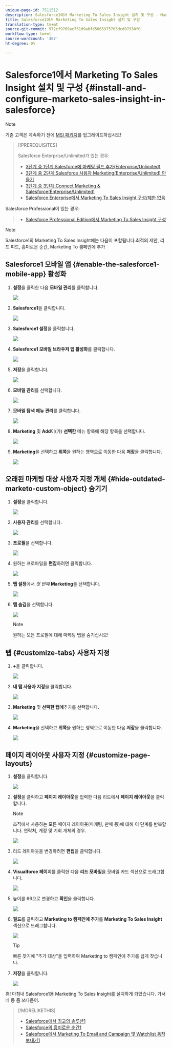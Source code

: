 ```yaml
---
unique-page-id: 7511512
description: Salesforce1에서 Marketing To Sales Insight 설치 및 구성 - Marketing To Docs - 제품 설명서
title: Salesforce1에서 Marketing To Sales Insight 설치 및 구성
translation-type: tm+mt
source-git-commit: 972cf9769ac751d9abfd5665975703dcd07930f0
workflow-type: tm+mt
source-wordcount: '367'
ht-degree: 0%

---
```



# Salesforce1에서 Marketing To Sales Insight 설치 및 구성 {#install-and-configure-marketo-sales-insight-in-salesforce}

>[!NOTE]
>
>기존 고객은 계속하기 전에 [MSI 패키지](/help/marketo/product-docs/marketo-sales-insight/msi-for-salesforce/upgrading/upgrading-your-msi-package.md)를 업그레이드하십시오!

>[!PREREQUISITES]
>
>Salesforce Enterprise/Unlimited가 있는 경우:
>
>* [3단계 중 1단계:Salesforce에 마케팅 필드 추가(Enterprise/Unlimited)](/help/marketo/product-docs/crm-sync/salesforce-sync/setup/enterprise-unlimited-edition/step-1-of-3-add-marketo-fields-to-salesforce-enterprise-unlimited.md)
>* [3단계 중 2단계:Salesforce 사용자 Marketing(Enterprise/Unlimited) 만들기](/help/marketo/product-docs/crm-sync/salesforce-sync/setup/enterprise-unlimited-edition/step-2-of-3-create-a-salesforce-user-for-marketo-enterprise-unlimited.md)
>* [3단계 중 3단계:Connect Marketing &amp; Salesforce(Enterprise/Unlimited)](/help/marketo/product-docs/crm-sync/salesforce-sync/setup/enterprise-unlimited-edition/step-3-of-3-connect-marketo-and-salesforce-enterprise-unlimited.md)
>* [Salesforce Enterprise에서 Marketing To Sales Insight 구성/제한 없음](/help/marketo/product-docs/marketo-sales-insight/msi-for-salesforce/configuration/configure-marketo-sales-insight-in-salesforce-enterprise-unlimited.md)

>
>
Salesforce Professional이 있는 경우:
>
>* [Salesforce Professional Edition에서 Marketing To Sales Insight 구성](/help/marketo/product-docs/marketo-sales-insight/msi-for-salesforce/configuration/configure-marketo-sales-insight-in-salesforce-professional-edition.md)

>



>[!NOTE]
>
>Salesforce1의 Marketing To Sales Insight에는 다음이 포함됩니다.최적의 제안, 리드 피드, 흥미로운 순간, Marketing To 캠페인에 추가

## Salesforce1 모바일 앱 {#enable-the-salesforce1-mobile-app} 활성화

1. **설정**&#x200B;을 클릭한 다음 **모바일 관리**&#x200B;를 클릭합니다.

   ![](assets/image2015-4-21-15-3a29-3a22.png)

1. **Salesforce1**&#x200B;을 클릭합니다.

   ![](assets/image2015-4-21-15-3a30-3a51.png)

1. **Salesforce1 설정**&#x200B;을 클릭합니다.

   ![](assets/image2015-4-21-15-3a32-3a21.png)

1. **Salesforce1 모바일 브라우저 앱 활성화**&#x200B;를 클릭합니다.

   ![](assets/image2015-4-21-15-3a34-3a27.png)

1. **저장**&#x200B;을 클릭합니다.

   ![](assets/image2015-4-21-15-3a42-3a48.png)

1. **모바일 관리**&#x200B;를 선택합니다.

   ![](assets/image2015-4-22-11-3a10-3a14.png)

1. **모바일 탐색 메뉴 관리**&#x200B;를 클릭합니다.

   ![](assets/image2015-4-22-11-3a13-3a10.png)

1. **Marketing** 및 **Add**&#x200B;이(가) **선택한** 메뉴 항목에 해당 항목을 선택합니다.

   ![](assets/image2015-4-22-14-3a55-3a37.png)

1. **Marketing**&#x200B;을 선택하고 **위쪽**&#x200B;을 원하는 영역으로 이동한 다음 **저장**&#x200B;을 클릭합니다.

   ![](assets/image2015-4-22-17-3a20-3a56.png)

## 오래된 마케팅 대상 사용자 지정 개체 {#hide-outdated-marketo-custom-object} 숨기기

1. **설정**&#x200B;을 클릭합니다.

   ![](assets/image2015-4-22-15-3a13-3a48.png)

1. **사용자 관리**&#x200B;를 선택합니다.

   ![](assets/image2015-5-5-11-3a13-3a45.png)

1. **프로필**&#x200B;을 선택합니다.

   ![](assets/image2015-5-5-11-3a15-3a21.png)

1. 원하는 프로파일을 **편집**&#x200B;하려면 클릭합니다.

   ![](assets/image2015-5-5-13-3a51-3a36.png)

1. **탭 설정**&#x200B;에서 _첫 번째_ **Marketing**&#x200B;을 선택합니다.

   ![](assets/image2015-5-5-13-3a55-3a36.png)

1. **탭 숨김**&#x200B;을 선택합니다.

   ![](assets/image2015-5-5-14-3a2-3a29.png)

   >[!NOTE]
   >
   >원하는 모든 프로필에 대해 마케팅 탭을 숨기십시오!

## 탭 {#customize-tabs} 사용자 지정

1. **+**&#x200B;을 클릭합니다.

   ![](assets/image2015-4-22-17-3a14-3a49.png)

1. **내 탭 사용자 지정**&#x200B;을 클릭합니다.

   ![](assets/image2015-4-22-17-3a16-3a22.png)

1. **Marketing** 및 **선택한 탭에**&#x200B;추가를 선택합니다.

   ![](assets/image2015-4-22-17-3a17-3a15.png)

1. **Marketing**&#x200B;을 선택하고 **위쪽**&#x200B;을 원하는 영역으로 이동한 다음 **저장**&#x200B;을 클릭합니다.

   ![](assets/image2015-4-22-18-3a29-3a47.png)

## 페이지 레이아웃 사용자 지정 {#customize-page-layouts}

1. **설정**&#x200B;을 클릭합니다.

   ![](assets/image2015-4-22-17-3a26-3a56.png)

1. **설정**&#x200B;을 클릭하고 **페이지 레이아웃**&#x200B;을 입력한 다음 리드에서 **페이지 레이아웃**&#x200B;을 클릭합니다.

   >[!NOTE]
   >
   >조직에서 사용하는 모든 페이지 레이아웃(마케팅, 판매 등)에 대해 이 단계를 반복합니다. 연락처, 계정 및 기회 개체의 경우.

   ![](assets/image2015-4-22-17-3a34-3a33.png)

1. 리드 레이아웃을 변경하려면 **편집**&#x200B;을 클릭합니다.

   ![](assets/image2015-4-22-17-3a44-3a0.png)

1. **Visualforce 페이지**&#x200B;를 클릭한 다음 **리드 모바일**&#x200B;을 모바일 카드 섹션으로 드래그합니다.

   ![](assets/image2015-4-22-17-3a49-3a37.png)

1. 높이를 66으로 변경하고 **확인**&#x200B;을 클릭합니다.

   ![](assets/image2015-4-22-17-3a52-3a15.png)

1. **필드**&#x200B;를 클릭하고 **Marketing to 캠페인에 추가**&#x200B;를 **Marketing To Sales Insight** 섹션으로 드래그합니다.

   ![](assets/configure-step-6.png)

   >[!TIP]
   >
   >빠른 찾기에 &quot;추가 대상&quot;을 입력하여 Marketing to 캠페인에 추가를 쉽게 찾습니다.

1. **저장**&#x200B;을 클릭합니다.

   ![](assets/image2015-4-22-18-3a1-3a56.png)

휴! 마침내 Salesforce1용 Marketing To Sales Insight를 설치하게 되었습니다. 가서 네 등 좀 쓰다듬어.

>[!MORELIKETHIS]
>
>* [Salesforce에서 최고의 솔루션1](/help/marketo/product-docs/marketo-sales-insight/msi-for-salesforce/msi-for-mobile/best-bets-in-salesforce1.md)
>* [Salesforce의 흥미로운 순간1](/help/marketo/product-docs/marketo-sales-insight/msi-for-salesforce/msi-for-mobile/interesting-moments-in-salesforce1.md)
>* [Salesforce에서 Marketing To Email and Campaign 및 Watchlist 동작 보내기1](/help/marketo/product-docs/marketo-sales-insight/msi-for-salesforce/msi-for-mobile/send-marketo-email-and-campaign-and-watchlist-actions-in-salesforce1.md)

